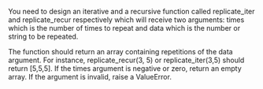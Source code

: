 You need to design an iterative and a recursive function called replicate_iter and replicate_recur respectively which will receive two arguments: times which is the number of times to repeat and data which is the number or string to be repeated.

The function should return an array containing repetitions of the data argument. For instance, replicate_recur(3, 5) or replicate_iter(3,5) should return [5,5,5]. If the times argument is negative or zero, return an empty array. If the argument is invalid, raise a ValueError.
